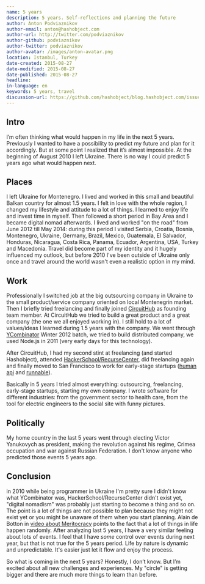 ```yaml
---
name: 5 years
description: 5 years. Self-reflections and planning the future
author: Anton Podviaznikov
author-email: anton@hashobject.com
author-url: http://twitter.com/podviaznikov
author-github: podviaznikov
author-twitter: podviaznikov
author-avatar: /images/anton-avatar.png
location: Istanbul, Turkey
date-created: 2015-08-27
date-modified: 2015-08-27
date-published: 2015-08-27
headline:
in-language: en
keywords: 5 years, travel
discussion-url: https://github.com/hashobject/blog.hashobject.com/issues/23
---
```

## Intro

I’m often thinking what would happen in my life in the next 5 years.
Previously I wanted to have a possibility to predict my future and plan for it accordingly. But at some point I realized that it’s almost impossible.
At the beginning of August 2010 I left Ukraine. There is no way I could predict 5 years ago what would happen next.


## Places

I left Ukraine for Montenegro. I lived and worked in this small and beautiful Balkan country for almost 1.5 years. I felt in love with the whole region, I changed my lifestyle and attitude to a lot of things. I learned to enjoy life and invest time in myself.
Then followed a short period in Bay Area and I became digital nomad afterwards.
I lived and worked "on the road" from June 2012 till May 2014: during this period I visited Serbia, Croatia, Bosnia, Montenegro, Ukraine, Germany, Brazil, Mexico, Guatemala, El Salvador, Honduras, Nicaragua, Costa Rica, Panama, Ecuador, Argentina, USA, Turkey and Macedonia. Travel did become part of my identity and it hugely influenced my outlook, but before 2010 I've been outside of Ukraine only once and travel around the world wasn't even a realistic option in my mind.


## Work

Professionally I switched job at the big outsourcing company in Ukraine to the small product/service company oriented on local Montenegrin market.
Then I briefly tried freelancing and finally joined [CircuitHub](https://circuithub.com/) as founding team member.
At CircuitHub we tried to build a great product and a great company (the one we all enjoyed working in). I still hold to a lot of values/ideas I learned during 1.5 years with the company. We went through [YCombinator](http://www.ycombinator.com/) Winter 2012 batch, we tried to build distributed company, we used Node.js in 2011 (very early days for this technology).

After CircuitHub, I had my second stint at freelancing (and started Hashobject), attended [HackerSchool/RecurseCenter](https://www.recurse.com), did freelancing again and finally moved to San Francisco to work for early-stage startups ([human api](http://humanapi.co) and [runnable](https://runnable.com)).

Basically in 5 years I tried almost everything: outsourcing, freelancing, early-stage startups, starting my own company. I wrote software for different industries: from the government sector to health care, from the tool for electric engineers to the social site with funny pictures.


## Politically

My home country in the last 5 years went through electing Victor Yanukovych as president, making the revolution against his regime,
Crimea occupation and war against Russian Federation. I don't know anyone who predicted those events 5 years ago.

## Conclusion

in 2010 while being programmer in Ukraine I'm pretty sure I didn't know what YCombinator was,
HackerSchool/RecurseCenter didn't exist yet, "digital nomadism" was probably just starting to become
a thing and so on. The point is a lot of things are not possible to plan because they might not exist yet or you might be unaware of them when you start planning. Alain de Botton in [video about Meritocracy](https://www.youtube.com/watch?v=bTDGdKaMDhQ) points to the fact that a lot of things in life happen randomly.
After analyzing last 5 years, I have a very similar feeling about lots of events. I feel that I have *some* control over events during next year, but that is not true for the 5 years period. Life by nature is dynamic and unpredictable. It's easier just let it flow and enjoy the process.

So what is coming in the next 5 years? Honestly, I don’t know. But I’m excited about all new challenges and experiences. My "circle" is getting bigger and there are much more things to learn than before.
